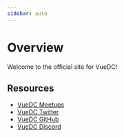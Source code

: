 ```yaml
---
sidebar: auto
---
```


# Overview

Welcome to the official site for VueDC!

## Resources

* [VueDC Meetups](https://www.meetup.com/Vue-DC/)
* [VueDC Twitter](https://twitter.com/vuejsdc)
* [VueDC GitHub](https://github.com/vuedc)
* [VueDC Discord](https://discord.gg/6MZWP8z)
